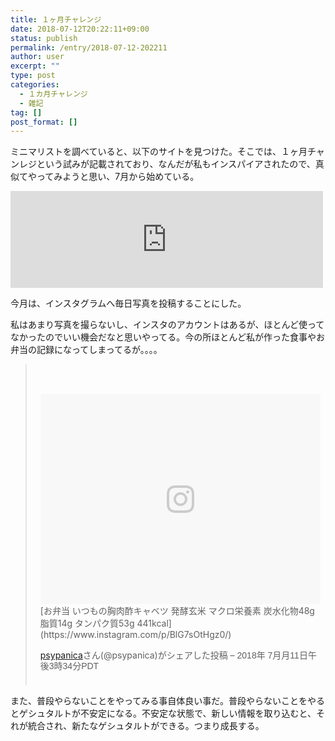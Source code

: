```yaml
---
title: １ヶ月チャレンジ
date: 2018-07-12T20:22:11+09:00
status: publish
permalink: /entry/2018-07-12-202211
author: user
excerpt: ""
type: post
categories:
  - １カ月チャレンジ
  - 雑記
tag: []
post_format: []
---
```


ミニマリストを調べていると、以下のサイトを見つけた。そこでは、１ヶ月チャンレジという試みが記載されており、なんだが私もインスパイアされたので、真似てやってみようと思い、7月から始めている。

<iframe class="embed-card embed-webcard" frameborder="0" scrolling="no" src="https://hatenablog-parts.com/embed?url=https%3A%2F%2Fminimalist-karejo.com" style="display: block; width: 100%; height: 155px; max-width: 500px; margin: 10px 0px;" title="枯れ女の七転八起ライフ | 見た目は30代、中身は還暦の枯れ女。現在月収10万円、借金＆滞納金253万円。ミニマリスト生活をしながら節約と断捨離をがんばる、七転八起な日々をつづります"></iframe>

今月は、インスタグラムへ毎日写真を投稿することにした。

私はあまり写真を撮らないし、インスタのアカウントはあるが、ほとんど使ってなかったのでいい機会だなと思いやってる。今の所ほとんど私が作った食事やお弁当の記録になってしまってるが。。。。

> <div style="padding:8px;"><div style=" background:#F8F8F8; line-height:0; margin-top:40px; padding:37.5% 0; text-align:center; width:100%;"><div style=" background:url(data:image/png;base64,iVBORw0KGgoAAAANSUhEUgAAACwAAAAsCAMAAAApWqozAAAABGdBTUEAALGPC/xhBQAAAAFzUkdCAK7OHOkAAAAMUExURczMzPf399fX1+bm5mzY9AMAAADiSURBVDjLvZXbEsMgCES5/P8/t9FuRVCRmU73JWlzosgSIIZURCjo/ad+EQJJB4Hv8BFt+IDpQoCx1wjOSBFhh2XssxEIYn3ulI/6MNReE07UIWJEv8UEOWDS88LY97kqyTliJKKtuYBbruAyVh5wOHiXmpi5we58Ek028czwyuQdLKPG1Bkb4NnM+VeAnfHqn1k4+GPT6uGQcvu2h2OVuIf/gWUFyy8OWEpdyZSa3aVCqpVoVvzZZ2VTnn2wU8qzVjDDetO90GSy9mVLqtgYSy231MxrY6I2gGqjrTY0L8fxCxfCBbhWrsYYAAAAAElFTkSuQmCC); display:block; height:44px; margin:0 auto -44px; position:relative; top:-22px; width:44px;"></div></div> [お弁当 いつもの胸肉酢キャベツ 発酵玄米 マクロ栄養素 炭水化物48g 脂質14g タンパク質53g 441kcal](https://www.instagram.com/p/BlG7sOtHgz0/)
>
> [ psypanica](https://www.instagram.com/psypanica/)さん(@psypanica)がシェアした投稿 – <time datetime="2018-07-11T22:34:52+00:00" style=" font-family:Arial,sans-serif; font-size:14px; line-height:17px;">2018年 7月月11日午後3時34分PDT</time>
>
> </div>

 <script async="" defer="defer" src="//www.instagram.com/embed.js"></script>

また、普段やらないことをやってみる事自体良い事だ。普段やらないことをやるとゲシュタルトが不安定になる。不安定な状態で、新しい情報を取り込むと、それが統合され、新たなゲシュタルトができる。つまり成長する。
